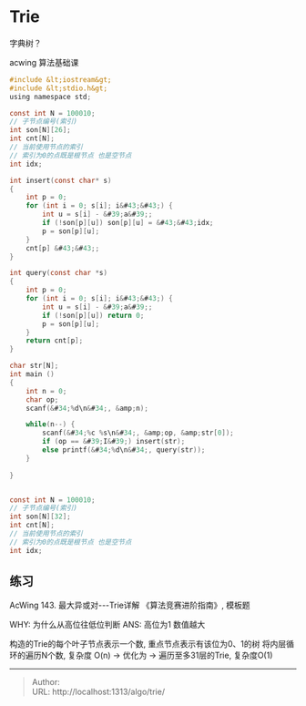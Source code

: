 # Trie


字典树？

acwing 算法基础课


```c
#include &lt;iostream&gt;
#include &lt;stdio.h&gt;
using namespace std;

const int N = 100010;
// 子节点编号(索引)
int son[N][26];
int cnt[N];
// 当前使用节点的索引
// 索引为0的点既是根节点 也是空节点
int idx; 

int insert(const char* s)
{
    int p = 0;
    for (int i = 0; s[i]; i&#43;&#43;) {
        int u = s[i] - &#39;a&#39;;
        if (!son[p][u]) son[p][u] = &#43;&#43;idx;
        p = son[p][u];
    }
    cnt[p] &#43;&#43;;
}

int query(const char *s)
{
    int p = 0;
    for (int i = 0; s[i]; i&#43;&#43;) {
        int u = s[i] - &#39;a&#39;;
        if (!son[p][u]) return 0;
        p = son[p][u];
    }
    return cnt[p];
}

char str[N];
int main ()
{
    int n = 0;
    char op;
    scanf(&#34;%d\n&#34;, &amp;n);

    while(n--) {
        scanf(&#34;%c %s\n&#34;, &amp;op, &amp;str[0]);
        if (op == &#39;I&#39;) insert(str);
        else printf(&#34;%d\n&#34;, query(str));
    }
    
}
```




```c

const int N = 100010;
// 子节点编号(索引)
int son[N][32];
int cnt[N];
// 当前使用节点的索引
// 索引为0的点既是根节点 也是空节点
int idx; 

```



## 练习
AcWing 143. 最大异或对---Trie详解
《算法竞赛进阶指南》, 模板题

WHY: 为什么从高位往低位判断
ANS: 高位为1 数值越大

构造的Trie的每个叶子节点表示一个数, 重点节点表示有该位为0、1的树
将内层循环的遍历N个数, 复杂度 O(n) -&gt; 优化为 -&gt; 遍历至多31层的Trie, 复杂度O(1)

---

> Author:   
> URL: http://localhost:1313/algo/trie/  

